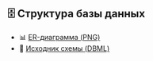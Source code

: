 ## 🗄️ Структура базы данных

- 📊 [ER-диаграмма (PNG)](./ERD.png)
- 📝 [Исходник схемы (DBML)](./schema.dbml)

